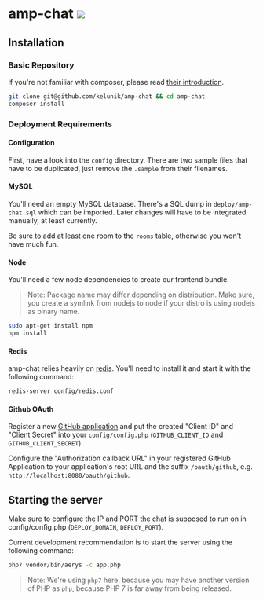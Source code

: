 # amp-chat [![](https://img.shields.io/badge/amp--chat-join%20Two%20Crowns-blue.svg)](https://dev.kelunik.com)

## Installation

### Basic Repository

If you're not familiar with composer, please read [their introduction](https://getcomposer.org/doc/00-intro.md).

```bash
git clone git@github.com/kelunik/amp-chat && cd amp-chat
composer install
```

### Deployment Requirements

#### Configuration

First, have a look into the `config` directory.
There are two sample files that have to be duplicated, just remove the `.sample` from their filenames.

#### MySQL

You'll need an empty MySQL database. There's a SQL dump in `deploy/amp-chat.sql` which can be imported.
Later changes will have to be integrated manually, at least currently.

Be sure to add at least one room to the `rooms` table, otherwise you won't have much fun.

#### Node

You'll need a few node dependencies to create our frontend bundle.

> Note: Package name may differ depending on distribution.
> Make sure, you create a symlink from nodejs to node
> if your distro is using nodejs as binary name.

```bash
sudo apt-get install npm
npm install
```

#### Redis

amp-chat relies heavily on [redis](http://redis.io). You'll need to install it and start it with the following command:

```bash
redis-server config/redis.conf
```

#### Github OAuth

Register a new [GitHub application](https://github.com/settings/applications) and put the created "Client ID" and "Client Secret" into your `config/config.php` (`GITHUB_CLIENT_ID` and `GITHUB_CLIENT_SECRET`).

Configure the "Authorization callback URL" in your registered GitHub Application to your application's root URL and the suffix `/oauth/github`, e.g. `http://localhost:8080/oauth/github`.

## Starting the server

Make sure to configure the IP and PORT the chat is supposed to run on in config/config.php (`DEPLOY_DOMAIN`, `DEPLOY_PORT`).

Current development recommendation is to start the server using the following command:

```bash
php7 vendor/bin/aerys -c app.php
```

> Note: We're using `php7` here, because you may have another version of PHP as `php`,
> because PHP 7 is far away from being released.
